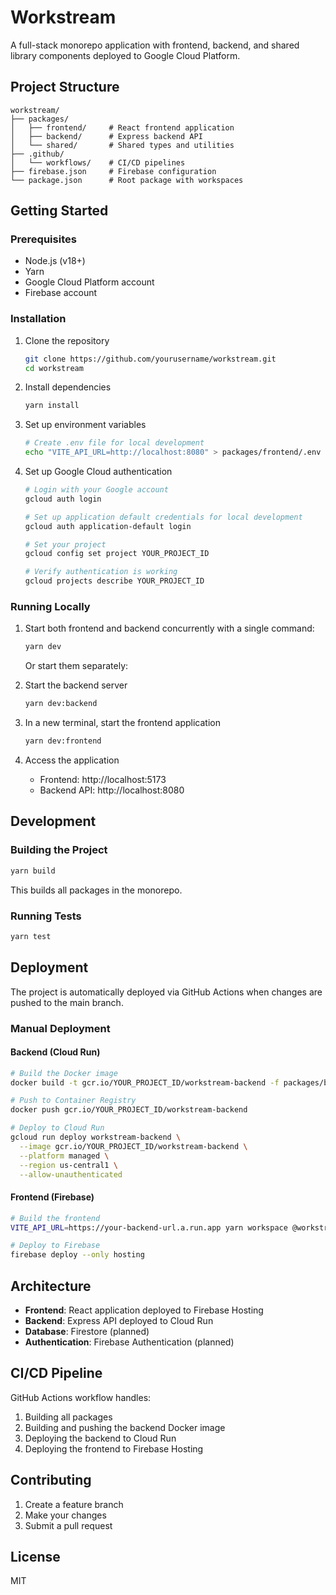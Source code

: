# Workstream

A full-stack monorepo application with frontend, backend, and shared library components deployed to Google Cloud Platform.

## Project Structure

```
workstream/
├── packages/
│   ├── frontend/     # React frontend application
│   ├── backend/      # Express backend API
│   └── shared/       # Shared types and utilities
├── .github/
│   └── workflows/    # CI/CD pipelines
├── firebase.json     # Firebase configuration
└── package.json      # Root package with workspaces
```

## Getting Started

### Prerequisites

- Node.js (v18+)
- Yarn
- Google Cloud Platform account
- Firebase account

### Installation

1. Clone the repository
   ```bash
   git clone https://github.com/yourusername/workstream.git
   cd workstream
   ```

2. Install dependencies
   ```bash
   yarn install
   ```

3. Set up environment variables
   ```bash
   # Create .env file for local development
   echo "VITE_API_URL=http://localhost:8080" > packages/frontend/.env
   ```

4. Set up Google Cloud authentication
   ```bash
   # Login with your Google account
   gcloud auth login

   # Set up application default credentials for local development
   gcloud auth application-default login

   # Set your project
   gcloud config set project YOUR_PROJECT_ID

   # Verify authentication is working
   gcloud projects describe YOUR_PROJECT_ID
   ```

### Running Locally

1. Start both frontend and backend concurrently with a single command:
   ```bash
   yarn dev
   ```

   Or start them separately:

2. Start the backend server
   ```bash
   yarn dev:backend
   ```

3. In a new terminal, start the frontend application
   ```bash
   yarn dev:frontend
   ```

4. Access the application
   - Frontend: http://localhost:5173
   - Backend API: http://localhost:8080

## Development

### Building the Project

```bash
yarn build
```

This builds all packages in the monorepo.

### Running Tests

```bash
yarn test
```

## Deployment

The project is automatically deployed via GitHub Actions when changes are pushed to the main branch.

### Manual Deployment

#### Backend (Cloud Run)

```bash
# Build the Docker image
docker build -t gcr.io/YOUR_PROJECT_ID/workstream-backend -f packages/backend/Dockerfile .

# Push to Container Registry
docker push gcr.io/YOUR_PROJECT_ID/workstream-backend

# Deploy to Cloud Run
gcloud run deploy workstream-backend \
  --image gcr.io/YOUR_PROJECT_ID/workstream-backend \
  --platform managed \
  --region us-central1 \
  --allow-unauthenticated
```

#### Frontend (Firebase)

```bash
# Build the frontend
VITE_API_URL=https://your-backend-url.a.run.app yarn workspace @workstream/frontend build

# Deploy to Firebase
firebase deploy --only hosting
```

## Architecture

- **Frontend**: React application deployed to Firebase Hosting
- **Backend**: Express API deployed to Cloud Run
- **Database**: Firestore (planned)
- **Authentication**: Firebase Authentication (planned)

## CI/CD Pipeline

GitHub Actions workflow handles:
1. Building all packages
2. Building and pushing the backend Docker image
3. Deploying the backend to Cloud Run
4. Deploying the frontend to Firebase Hosting

## Contributing

1. Create a feature branch
2. Make your changes
3. Submit a pull request

## License

MIT
